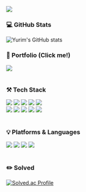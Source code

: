 <!--
**yooriim/yooriim** is a ✨ _special_ ✨ repository because its `README.md` (this file) appears on your GitHub profile.

Here are some ideas to get you started:

- 🔭 I’m currently working on ...
- 🌱 I’m currently learning ...
- 👯 I’m looking to collaborate on ...
- 🤔 I’m looking for help with ...
- 💬 Ask me about ...
- 📫 How to reach me: ...
- 😄 Pronouns: ...
- ⚡ Fun fact: ...
-->

<img src="https://capsule-render.vercel.app/api?type=waving&&&color=0:8ec5fc,100:e0c3fc&height=250&section=header&text=안녕하세요,%20지유림입니다👀&fontSize=35&fontColor=576eac&fontAlignY=40&animation=fadeIn&desc=Hello,%20I'm%20Yurim!&descAlignY=56&descAlign=50" />
<div>	
  <h3>💻 GitHub Stats</h3>
  
  ![Yurim's GitHub stats](https://github-readme-stats.vercel.app/api?username=yooriim&show_icons=true&theme=transparent&title_color=4f6aa9&text_color=798fc2&bg_color=30,accbee,e7f0fd&show_icons=false)  

</div>

<div>
  <h3>📂 Portfolio (Click me!)</h3>
  <a href="">
    <img src="https://img.shields.io/badge/Notion-000000?style=for-the-badge&logo=Notion&logoColor=white">
  </a>
</div>
<br>
<div align=left>
  <h3>⚒️ Tech Stack</h3>
  <img src="https://img.shields.io/badge/Java-007396?style=for-the-badge&logo=Conda-Forge&logoColor=white">
  <img src="https://img.shields.io/badge/Spring-6DB33F?style=for-the-badge&logo=Spring&logoColor=white">
  <img src="https://img.shields.io/badge/Spring Boot-6DB33F?style=for-the-badge&logo=Spring Boot&logoColor=white">
  <img src="https://img.shields.io/badge/Oracle SQL-F80000?style=for-the-badge&logo=Oracle&logoColor=white">
  <img src="https://img.shields.io/badge/Mybatis-000000?style=for-the-badge&logo=Fluentd&logoColor=white">
  <br>
  <img src="https://img.shields.io/badge/JavaScript-F7DF1E?style=for-the-badge&logo=JavaScript&logoColor=white">
  <img src="https://img.shields.io/badge/jQuery-0769AD?style=for-the-badge&logo=jQuery&logoColor=white">
  <img src="https://img.shields.io/badge/HTML5-E34F26?style=for-the-badge&logo=HTML5&logoColor=white">
  <img src="https://img.shields.io/badge/CSS3-1572B6?style=for-the-badge&logo=CSS3&logoColor=white">
  <img src="https://img.shields.io/badge/Bootstrap-7952B3?style=for-the-badge&logo=Bootstrap&logoColor=white">
 </div>
 <div>
  <br>
	<h3>💡 Platforms & Languages</h3>
  <img src="https://img.shields.io/badge/Eclipse-2C2255?style=for-the-badge&logo=Eclipse%20IDE&logoColor=white">
  <img src="https://img.shields.io/badge/Tomcat-F8DC75?style=for-the-badge&logo=ApacheTomcat&logoColor=gray">
  <img src="https://img.shields.io/badge/GitHub-181717?style=for-the-badge&logo=GitHub&logoColor=white">
  <img src="https://img.shields.io/badge/Visual%20Studio%20Code-007ACC?style=for-the-badge&logo=VisualStudioCode&logoColor=white">
</div>
<br>
<div>	
  <h3>✏️ Solved</h3>
  
  [![Solved.ac Profile](http://mazassumnida.wtf/api/v2/generate_badge?boj=erica0126)](https://solved.ac/erica0126/)
</div>





